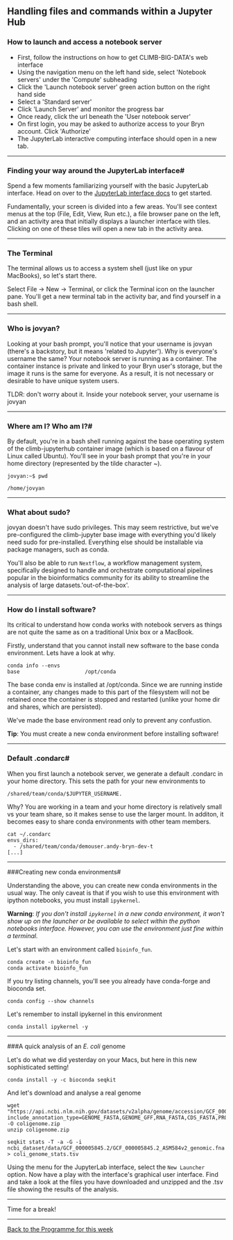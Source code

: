 ## Handling files and commands within a Jupyter Hub 

### How to launch and access a notebook server

* First, follow the instructions on how to get CLIMB-BIG-DATA's web interface 
* Using the navigation menu on the left hand side, select 'Notebook servers' under the 'Compute' subheading
* Click the 'Launch notebook server' green action button on the right hand side
* Select a 'Standard server'
* Click 'Launch Server' and monitor the progress bar
* Once ready, click the url beneath the 'User notebook server'
* On first login, you may be asked to authorize access to your Bryn account. Click 'Authorize'
* The JupyterLab interactive computing interface should open in a new tab.

---

### Finding your way around the JupyterLab interface#

Spend a few moments familiarizing yourself with the basic JupyterLab interface. Head on over to the [JupyterLab interface docs](https://jupyterlab.readthedocs.io/en/stable/user/interface.html) to get started.

Fundamentally, your screen is divided into a few areas. You'll see context menus at the top (File, Edit, View, Run etc.), a file browser pane on the left, and an activity area that initially displays a launcher interface with tiles. Clicking on one of these tiles will open a new tab in the activity area.

---


### The Terminal
The terminal allows us to access a system shell (just like on ypur MacBooks), so let's start there.

Select File -> New -> Terminal, or click the Terminal icon on the launcher pane. You'll get a new terminal tab in the activity bar, and find yourself in a bash shell.

---


### Who is jovyan?
Looking at your bash prompt, you'll notice that your username is jovyan (there's a backstory, but it means 'related to Jupyter'). Why is everyone's username the same? Your notebook server is running as a container. The container instance is private and linked to your Bryn user's storage, but the image it runs is the same for everyone. As a result, it is not necessary or desirable to have unique system users.

TLDR: don't worry about it. Inside your notebook server, your username is jovyan

---

### Where am I? Who am I?#

By default, you're in a bash shell running against the base operating system of the climb-jupyterhub container image (which is based on a flavour of Linux called Ubuntu). You'll see in your bash prompt that you're in your home directory (represented by the tilde character ~).


```
jovyan:~$ pwd
```

```
/home/jovyan
```

---

### What about sudo?
jovyan doesn't have sudo privileges. This may seem restrictive, but we've pre-configured the climb-jupyter base image with everything you'd likely need sudo for pre-installed. Everything else should be installable via package managers, such as conda. 

You'll also be able to run ``Nextflow``, a workflow management system, specifically designed to handle and orchestrate computational pipelines popular in the bioinformatics community for its ability to streamline the analysis of large datasets.'out-of-the-box'.

---

### How do I install software?
Its critical to understand how conda works with notebook servers as things are not quite the same as on a traditional Unix box or a MacBook.

Firstly, understand that you cannot install new software to the base conda environment. Lets have a look at why.

```
conda info --envs
base                     /opt/conda
```

The base conda env is installed at /opt/conda. Since we are running instide a container, any changes made to this part of the filesystem will not be retained once the container is stopped and restarted (unlike your home dir and shares, which are persisted).

We've made the base environment read only to prevent any confustion.

**Tip**: You must create a new conda environment before installing software!

---

### Default .condarc#

When you first launch a notebook server, we generate a default .condarc in your home directory. This sets the path for your new environments to 
```
/shared/team/conda/$JUPYTER_USERNAME. 
```

Why? You are working in a team and your home directory is relatively small vs your team share, so it makes sense to use the larger mount. In additon, it becomes easy to share conda environments with other team members.

```
cat ~/.condarc
envs_dirs:
  - /shared/team/conda/demouser.andy-bryn-dev-t
[...]
```
---

###Creating new conda environments#

Understanding the above, you can create new conda environments in the usual way. The only caveat is that if you wish to use this environment with ipython notebooks, you must install `ipykernel`.

**Warning**: *If you don't install `ipykernel` in a new conda environment, it won't show up on the launcher or be available to select within the python notebooks interface. However, you can use the environment just fine within a terminal.*

Let's start with an environment called `bioinfo_fun`. 

```
conda create -n bioinfo_fun
conda activate bioinfo_fun
```

If you try listing channels, you'll see you already have conda-forge and bioconda set.

```
conda config --show channels
```

Let's remember to install ipykernel in this environment

```
conda install ipykernel -y
```
---

###A quick analysis of an *E. coli* genome

Let's do what we did yesterday on your Macs, but here in this new sophisticated setting!


```
conda install -y -c bioconda seqkit
```

And let's download and analyse a real genome

```
wget "https://api.ncbi.nlm.nih.gov/datasets/v2alpha/genome/accession/GCF_000005845.2/download?include_annotation_type=GENOME_FASTA,GENOME_GFF,RNA_FASTA,CDS_FASTA,PROT_FASTA,SEQUENCE_REPORT&filename=GCF_000005845.2.zip" -O coligenome.zip
unzip coligenome.zip

seqkit stats -T -a -G -i ncbi_dataset/data/GCF_000005845.2/GCF_000005845.2_ASM584v2_genomic.fna > coli_genome_stats.tsv

```

Using the menu for the JupyterLab interface, select the `New Launcher` option. 
Now have a play with the interface's graphical user interface. Find and take a look at the files you have downloaded and unzipped and the .tsv file showing the results of the analysis.


---


Time for a break!

---

[Back to the Programme for this week](week_1__programme.md)